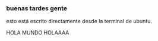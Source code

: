### buenas tardes gente
esto está escrito directamente desde la terminal de ubuntu.

HOLA MUNDO 
HOLAAAA
